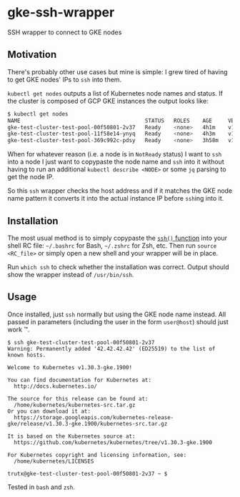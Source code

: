 # gke-ssh-wrapper

SSH wrapper to connect to GKE nodes

## Motivation

There's probably other use cases but mine is simple: I grew tired of having to get GKE nodes' IPs to `ssh` into them.

`kubectl get nodes` outputs a list of Kubernetes node names and status. If the cluster is composed of GCP GKE instances the output looks like:

```sh
$ kubectl get nodes
NAME                                       STATUS   ROLES    AGE     VERSION
gke-test-cluster-test-pool-00f50801-2v37   Ready    <none>   4h1m    v1.30.3-gke.1969002
gke-test-cluster-test-pool-11f58e14-ynyq   Ready    <none>   4h3m    v1.30.3-gke.1969002
gke-test-cluster-test-pool-369c992c-pdsy   Ready    <none>   3h58m   v1.30.3-gke.1969002
```

When for whatever reason (i.e. a node is in `NotReady` status) I want to `ssh` into a node I just want to copypaste the node name and `ssh` into it without having to run an additional `kubectl describe <NODE>` or some `jq` parsing to get the node IP.

So this `ssh` wrapper checks the host address and if it matches the GKE node name pattern it converts it into the actual instance IP before `ssh`ing into it.

## Installation

The most usual method is to simply copypaste the [`ssh()` function](gke-ssh-wrapper.sh) into your shell RC file: `~/.bashrc` for Bash, `~/.zshrc` for Zsh, etc. Then run `source <RC_file>` or simply open a new shell and your wrapper will be in place.

Run `which ssh` to check whether the installation was correct. Output should show the wrapper instead of `/usr/bin/ssh`.

## Usage

Once installed, just `ssh` normally but using the GKE node name instead. All passed in parameters (including the user in the form `user@host`) should just work ™️.

```
$ ssh gke-test-cluster-test-pool-00f50801-2v37
Warning: Permanently added '42.42.42.42' (ED25519) to the list of known hosts.

Welcome to Kubernetes v1.30.3-gke.1900!

You can find documentation for Kubernetes at:
  http://docs.kubernetes.io/

The source for this release can be found at:
  /home/kubernetes/kubernetes-src.tar.gz
Or you can download it at:
  https://storage.googleapis.com/kubernetes-release-gke/release/v1.30.3-gke.1900/kubernetes-src.tar.gz

It is based on the Kubernetes source at:
  https://github.com/kubernetes/kubernetes/tree/v1.30.3-gke.1900

For Kubernetes copyright and licensing information, see:
  /home/kubernetes/LICENSES

trutx@gke-test-cluster-test-pool-00f50801-2v37 ~ $
```

Tested in `bash` and `zsh`.